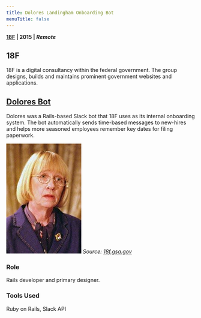 ```yaml
---
title: Dolores Landingham Onboarding Bot
menuTitle: false
---
```


**[18F](https://18f.gsa.gov/) | 2015 | _Remote_**

## 18F
18F is a digital consultancy within the federal government. The group designs, builds and maintains prominent government websites and applications.

## [Dolores Bot](https://github.com/18F/dolores-landingham-slack-bot)

Dolores was a Rails-based Slack bot that 18F uses as its internal onboarding system. The bot automatically sends time-based messages to new-hires and helps more seasoned employees remember key dates for filing paperwork.

![Dolores Landingham](./../../dolores.jpeg)
_Source: [18f.gsa.gov](https://18f.gsa.gov)_

### Role
Rails developer and primary designer.

### Tools Used
Ruby on Rails, Slack API